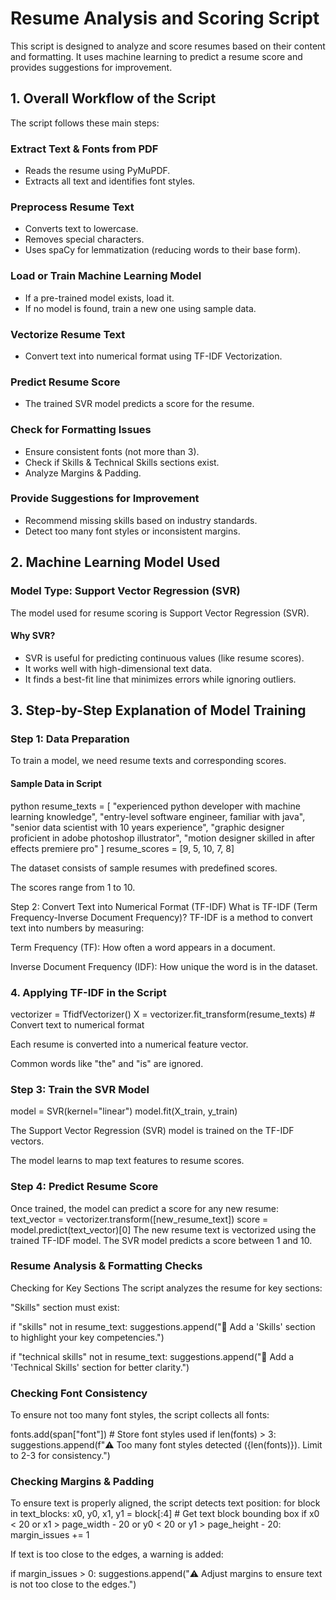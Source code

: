 # Resume Analysis and Scoring Script

This script is designed to analyze and score resumes based on their content and formatting. It uses machine learning to predict a resume score and provides suggestions for improvement.

## 1. Overall Workflow of the Script

The script follows these main steps:

### Extract Text & Fonts from PDF
- Reads the resume using PyMuPDF.
- Extracts all text and identifies font styles.

### Preprocess Resume Text
- Converts text to lowercase.
- Removes special characters.
- Uses spaCy for lemmatization (reducing words to their base form).

### Load or Train Machine Learning Model
- If a pre-trained model exists, load it.
- If no model is found, train a new one using sample data.

### Vectorize Resume Text
- Convert text into numerical format using TF-IDF Vectorization.

### Predict Resume Score
- The trained SVR model predicts a score for the resume.

### Check for Formatting Issues
- Ensure consistent fonts (not more than 3).
- Check if Skills & Technical Skills sections exist.
- Analyze Margins & Padding.

### Provide Suggestions for Improvement
- Recommend missing skills based on industry standards.
- Detect too many font styles or inconsistent margins.

## 2. Machine Learning Model Used

### Model Type: Support Vector Regression (SVR)
The model used for resume scoring is Support Vector Regression (SVR).

#### Why SVR?
- SVR is useful for predicting continuous values (like resume scores).
- It works well with high-dimensional text data.
- It finds a best-fit line that minimizes errors while ignoring outliers.

## 3. Step-by-Step Explanation of Model Training

### Step 1: Data Preparation
To train a model, we need resume texts and corresponding scores.

#### Sample Data in Script
python
resume_texts = [
    "experienced python developer with machine learning knowledge",
    "entry-level software engineer, familiar with java",
    "senior data scientist with 10 years experience",
    "graphic designer proficient in adobe photoshop illustrator",
    "motion designer skilled in after effects premiere pro"
]
resume_scores = [9, 5, 10, 7, 8]

The dataset consists of sample resumes with predefined scores.

The scores range from 1 to 10.

Step 2: Convert Text into Numerical Format (TF-IDF)
What is TF-IDF (Term Frequency-Inverse Document Frequency)?
TF-IDF is a method to convert text into numbers by measuring:

Term Frequency (TF): How often a word appears in a document.

Inverse Document Frequency (IDF): How unique the word is in the dataset.

### 4. Applying TF-IDF in the Script
vectorizer = TfidfVectorizer()
X = vectorizer.fit_transform(resume_texts)  # Convert text to numerical format

Each resume is converted into a numerical feature vector.

Common words like "the" and "is" are ignored.

### Step 3: Train the SVR Model
model = SVR(kernel="linear")
model.fit(X_train, y_train)

The Support Vector Regression (SVR) model is trained on the TF-IDF vectors.

The model learns to map text features to resume scores.

### Step 4: Predict Resume Score
Once trained, the model can predict a score for any new resume:
text_vector = vectorizer.transform([new_resume_text])
score = model.predict(text_vector)[0]
The new resume text is vectorized using the trained TF-IDF model.
The SVR model predicts a score between 1 and 10.

### Resume Analysis & Formatting Checks
Checking for Key Sections
The script analyzes the resume for key sections:

"Skills" section must exist:

if "skills" not in resume_text:
    suggestions.append("🔹 Add a 'Skills' section to highlight your key competencies.")

if "technical skills" not in resume_text:
    suggestions.append("🔹 Add a 'Technical Skills' section for better clarity.")

### Checking Font Consistency
To ensure not too many font styles, the script collects all fonts:

fonts.add(span["font"])  # Store font styles used
if len(fonts) > 3:
    suggestions.append(f"⚠️ Too many font styles detected ({len(fonts)}). Limit to 2-3 for consistency.")


### Checking Margins & Padding
To ensure text is properly aligned, the script detects text position:
for block in text_blocks:
    x0, y0, x1, y1 = block[:4]  # Get text block bounding box
    if x0 < 20 or x1 > page_width - 20 or y0 < 20 or y1 > page_height - 20:
        margin_issues += 1

If text is too close to the edges, a warning is added:

if margin_issues > 0:
    suggestions.append("⚠️ Adjust margins to ensure text is not too close to the edges.")